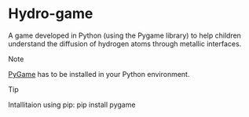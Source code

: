 # Hydro-game

A game developed in Python (using the Pygame library) to help children understand the diffusion of hydrogen atoms through metallic interfaces.

> [!NOTE]
> [PyGame](https://www.pygame.org/docs/) has to be installed in your Python environment.

> [!TIP]
> Intallitaion using pip:
> pip install pygame
